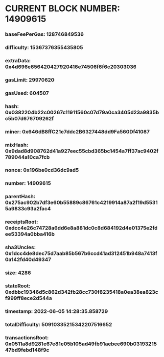 # CURRENT BLOCK NUMBER: 14909615

### baseFeePerGas: 128746849536
### difficulty: 15367376355435805
### extraData: 0x4d696e656420427920416e74506f6f6c20303036
### gasLimit: 29970620
### gasUsed: 604507
### hash: 0x0382204b22c00267c11911560c07d79a0ca3405d23a9835bc5b07d676709262f
### miner: 0x646dB8ffC21e7ddc2B6327448dd9Fa560Df41087
### mixHash: 0x9dad8d908762d41a927eec55cbd365bc1454a7ff37ac9402f789044a10ca7fcb
### nonce: 0x196be0cd36dc9ad5
### number: 14909615
### parentHash: 0x275ac902b7df3e60b55889c86761c4219914a87a2f19d55315a9833c93a2fac4
### receiptsRoot: 0xdcc4e26c74728a6dd6e8a881dc0c8d684192d4e01375e2fdee53394a0bba416b
### sha3Uncles: 0x1dcc4de8dec75d7aab85b567b6ccd41ad312451b948a7413f0a142fd40d49347
### size: 4286
### stateRoot: 0xdbbc19346d5c862d342fb28cc730f8235418a0ea38ea823cf999ff8ece2d544a
### timestamp: 2022-06-05 14:28:35.858729
### totalDifficulty: 50910335215342207516652
### transactionsRoot: 0x0511a8d9281e67e81e05b105ad49fb91aebee690b0319321547bd9febd148f9c

